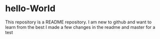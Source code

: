 # hello-World
This repository is a README repository.
I am new to github and want to learn from the best
I made a few changes in the readme and master for a test 
